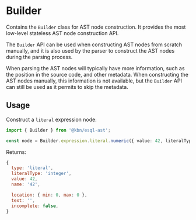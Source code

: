 # Builder

Contains the `Builder` class for AST node construction. It provides the most
low-level stateless AST node construction API.

The `Builder` API can be used when constructing AST nodes from scratch manually,
and it is also used by the parser to construct the AST nodes during the parsing
process.

When parsing the AST nodes will typically have more information, such as the
position in the source code, and other metadata. When constructing the AST nodes
manually, this information is not available, but the `Builder` API can still be
used as it permits to skip the metadata.


## Usage

Construct a `literal` expression node:

```typescript
import { Builder } from '@kbn/esql-ast';

const node = Builder.expression.literal.numeric({ value: 42, literalType: 'integer' });
```

Returns:

```js
{
  type: 'literal',
  literalType: 'integer',
  value: 42,
  name: '42',

  location: { min: 0, max: 0 },
  text: '',
  incomplete: false,
}
```
